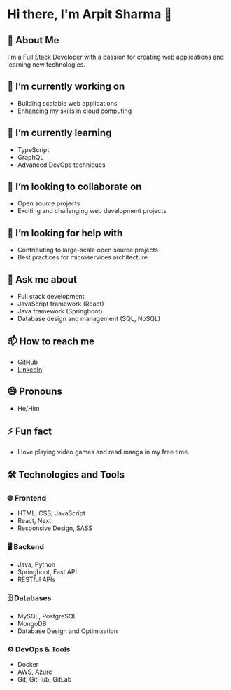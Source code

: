 # Hi there, I'm Arpit Sharma 👋

## 🚀 About Me
I'm a Full Stack Developer with a passion for creating web applications and learning new technologies.

## 🔭 I’m currently working on
- Building scalable web applications
- Enhancing my skills in cloud computing

## 🌱 I’m currently learning
- TypeScript
- GraphQL
- Advanced DevOps techniques

## 👯 I’m looking to collaborate on
- Open source projects
- Exciting and challenging web development projects

## 🤔 I’m looking for help with
- Contributing to large-scale open source projects
- Best practices for microservices architecture

## 💬 Ask me about
- Full stack development
- JavaScript framework (React)
- Java framework (Springboot)
- Database design and management (SQL, NoSQL)

## 📫 How to reach me
- [GitHub](https://github.com/Arpit-K-Sharma)
- [LinkedIn](https://www.linkedin.com/in/arpit-sharma-415aa7281/)

## 😄 Pronouns
- He/Him

## ⚡ Fun fact
- I love playing video games and read manga in my free time.

## 🛠️ Technologies and Tools
### 🌐 Frontend
- HTML, CSS, JavaScript
- React, Next
- Responsive Design, SASS

### 🖥️ Backend
- Java, Python
- Springboot, Fast API
- RESTful APIs

### 🗄️ Databases
- MySQL, PostgreSQL
- MongoDB
- Database Design and Optimization

### ⚙️ DevOps & Tools
- Docker
- AWS, Azure
- Git, GitHub, GitLab

